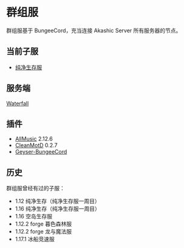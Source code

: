 # 群组服

群组服基于 BungeeCord，充当连接 Akashic Server 所有服务器的节点。

## 当前子服

+ [纯净生存服](server/survival)

## 服务端

[Waterfall](https://papermc.io/downloads#Waterfall)

## 插件

+ [AllMusic](https://github.com/HeartAge/AllMusic_P) 2.12.6
+ [CleanMotD](https://www.spigotmc.org/resources/2ls-cleanmotd-the-ligthest-motd-plugin.58268/) 0.2.7
+ [Geyser-BungeeCord](https://ci.nukkitx.com/job/GeyserMC/job/Geyser/job/master/)

## 历史

群组服曾经有过的子服：

+ 1.12 纯净生存（纯净生存服一周目）
+ 1.16 纯净生存（纯净生存服一周目）
+ 1.16 空岛生存服
+ 1.12.2 forge 暮色森林服
+ 1.12.2 forge 龙与魔法服
+ 1.17.1 冰船竞速服
